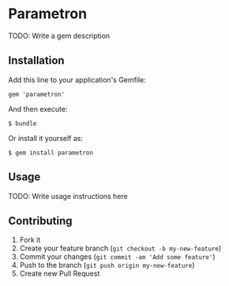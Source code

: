 # Parametron

TODO: Write a gem description

## Installation

Add this line to your application's Gemfile:

    gem 'parametron'

And then execute:

    $ bundle

Or install it yourself as:

    $ gem install parametron

## Usage

TODO: Write usage instructions here

## Contributing

1. Fork it
2. Create your feature branch (`git checkout -b my-new-feature`)
3. Commit your changes (`git commit -am 'Add some feature'`)
4. Push to the branch (`git push origin my-new-feature`)
5. Create new Pull Request
